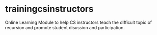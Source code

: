 # trainingcsinstructors
Online Learning Module to help CS instructors teach the difficult topic of recursion and promote student disussion and participation.
